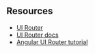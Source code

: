 ## Resources

* [UI Router](https://ui-router.github.io/)
* [UI Router docs](https://ui-router.github.io/docs/0.3.1/#/api/ui.router)
* [Angular UI Router tutorial](https://scotch.io/tutorials/angular-routing-using-ui-router)
